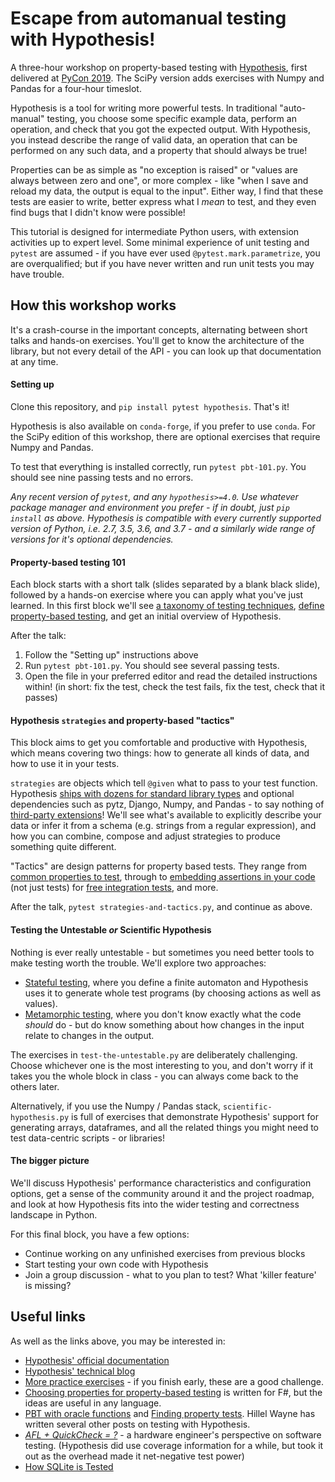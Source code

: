 # Escape from automanual testing with Hypothesis!

A three-hour workshop on property-based testing with [Hypothesis](https://hypothesis.works),
first delivered at [PyCon 2019](https://us.pycon.org/2019/schedule/presentation/91/).
The SciPy version adds exercises with Numpy and Pandas for a four-hour timeslot.

Hypothesis is a tool for writing more powerful tests.  In traditional "auto-manual"
testing, you choose some specific example data, perform an operation, and check
that you got the expected output.  With Hypothesis, you instead describe the range
of valid data, an operation that can be performed on any such data, and a property
that should always be true!

Properties can be as simple as "no exception is raised" or "values are always between
zero and one", or more complex - like "when I save and reload my data, the output is
equal to the input".  Either way, I find that these tests are easier to write, better
express what I *mean* to test, and they even find bugs that I didn't know were possible!

This tutorial is designed for intermediate Python users, with extension activities up to expert level.
Some minimal experience of unit testing and `pytest` are assumed - if you have ever used
`@pytest.mark.parametrize`, you are overqualified; but if you have never written and run
unit tests you may have trouble.


## How this workshop works

It's a crash-course in the important concepts, alternating between short talks and
hands-on exercises.  You'll get to know the architecture of the library, but not
every detail of the API - you can look up that documentation at any time.


#### Setting up

Clone this repository, and `pip install pytest hypothesis`.  That's it!

Hypothesis is also available on `conda-forge`, if you prefer to use `conda`.
For the SciPy edition of this workshop, there are optional exercises that
require Numpy and Pandas.

To test that everything is installed correctly, run `pytest pbt-101.py`.
You should see nine passing tests and no errors.

*Any recent version of `pytest`, and any `hypothesis>=4.0`.
Use whatever package manager and environment you prefer - if in doubt,
just `pip install` as above.  Hypothesis is compatible with every currently
supported version of Python, i.e. 2.7, 3.5, 3.6, and 3.7 - and a similarly
wide range of versions for it's optional dependencies.*


#### Property-based testing 101

Each block starts with a short talk (slides separated by a blank black slide),
followed by a hands-on exercise where you can apply what you've just learned.
In this first block we'll see
[a taxonomy of testing techniques](https://www.hillelwayne.com/post/a-bunch-of-tests/),
[define property-based testing](https://hypothesis.works/articles/what-is-property-based-testing/),
 and get an initial overview of Hypothesis.

After the talk:

1. Follow the "Setting up" instructions above
2. Run `pytest pbt-101.py`.  You should see several passing tests.
3. Open the file in your preferred editor and read the detailed instructions within!
   (in short: fix the test, check the test fails, fix the test, check that it passes)


#### Hypothesis `strategies` and property-based "tactics"

This block aims to get you comfortable and productive with Hypothesis, which means
covering two things: how to generate all kinds of data, and how to use it in your tests.

`strategies` are objects which tell `@given` what to pass to your test function.
Hypothesis [ships with dozens for standard library types](https://hypothesis.readthedocs.io/en/latest/data.html)
and optional dependencies such as pytz, Django, Numpy, and Pandas - to say nothing of
[third-party extensions](https://hypothesis.readthedocs.io/en/latest/strategies.html)!
We'll see what's available to explicitly describe your data or infer it from a schema
(e.g. strings from a regular expression), and how you can combine, compose and adjust
strategies to produce something quite different.

"Tactics" are design patterns for property based tests.  They range from
[common properties to test](https://fsharpforfunandprofit.com/posts/property-based-testing-2/),
through to [embedding assertions in your code](https://blog.regehr.org/archives/1091)
(not just tests) for [free integration tests](https://www.hillelwayne.com/post/pbt-contracts/),
and more.

After the talk, `pytest strategies-and-tactics.py`, and continue as above.


#### Testing the Untestable *or* Scientific Hypothesis

Nothing is ever really untestable - but sometimes you need better tools to make
testing worth the trouble.  We'll explore two approaches:

- [Stateful testing](https://hypothesis.works/articles/rule-based-stateful-testing/),
  where you define a finite automaton and Hypothesis uses it to generate whole test
  programs (by choosing actions as well as values).
- [Metamorphic testing](https://www.hillelwayne.com/post/metamorphic-testing/),
  where you don't know exactly what the code *should* do - but do know something
  about how changes in the input relate to changes in the output.

The exercises in `test-the-untestable.py` are deliberately challenging.  Choose
whichever one is the most interesting to you, and don't worry if it takes you the
whole block in class - you can always come back to the others later.

Alternatively, if you use the Numpy / Pandas stack, `scientific-hypothesis.py` is
full of exercises that demonstrate Hypothesis' support for generating arrays,
dataframes, and all the related things you might need to test data-centric scripts -
or libraries!


#### The bigger picture

We'll discuss Hypothesis' performance characteristics and configuration options,
get a sense of the community around it and the project roadmap, and look at how
Hypothesis fits into the wider testing and correctness landscape in Python.

For this final block, you have a few options:

- Continue working on any unfinished exercises from previous blocks
- Start testing your own code with Hypothesis
- Join a group discussion - what to you plan to test?  What 'killer feature'
  is missing?


## Useful links

As well as the links above, you may be interested in:

- [Hypothesis' official documentation](https://hypothesis.readthedocs.io/)
- [Hypothesis' technical blog](https://hypothesis.works/articles/technical/)
- [More practice exercises](https://github.com/DRmacIver/hypothesis-training) -
  if you finish early, these are a good challenge.
- [Choosing properties for property-based testing](https://fsharpforfunandprofit.com/posts/property-based-testing-2/)
  is written for F#, but the ideas are useful in any language.
- [PBT with oracle functions](https://www.hillelwayne.com/post/hypothesis-oracles/)
  and [Finding property tests](https://www.hillelwayne.com/post/contract-examples/).
  Hillel Wayne has written several other posts on testing with Hypothesis.
- [*AFL + QuickCheck = ?*](https://danluu.com/testing/) - a hardware engineer's
  perspective on software testing.  (Hypothesis did use coverage information for
  a while, but took it out as the overhead made it net-negative test power)
- [How SQLite is Tested](https://www.sqlite.org/testing.html)
